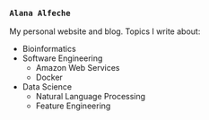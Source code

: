 ### `Alana Alfeche`

My personal website and blog. Topics I write about:
- Bioinformatics
- Software Engineering
    - Amazon Web Services
    - Docker
- Data Science
    - Natural Language Processing
    - Feature Engineering
